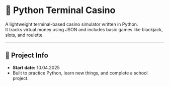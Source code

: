 # 🎰 Python Terminal Casino

A lightweight terminal-based casino simulator written in Python.  
It tracks virtual money using JSON and includes basic games like blackjack, slots, and roulette.

---

## 📅 Project Info

- **Start date:** 10.04.2025  
- Built to practice Python, learn new things, and complete a school project.

